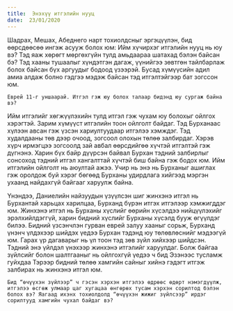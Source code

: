 ```yaml
---
title:  Энэхүү итгэлийн нууц
date:  23/01/2020
---
```


Шадрах, Мешах, Абеднего нарт тохиолдсныг эргэцүүлэн, бид өөрсдөөсөө ингэж асууж болох юм: Ийм хүчирхэг итгэлийн нууц нь юу вэ? Тэд яаж хөрөгт мөргөхгүйн тулд амьдаараа шатахад бэлэн байсан бэ? Тэд хааны тушаалыг хүндэтгэн дагаж, үүнийгээ зөвтгөн тайлбарлаж болох байсан бүх аргуудыг бодоод үзээрэй. Бусад хүмүүсийн  адил амиа алдаж болно гэдгээ мэдэж байсан тэд итгэлтэйгээр бат зогссон юм.

`Еврей 11-г уншаарай. Итгэл гэж юу болох талаар бидэнд юу сургаж байна вэ?`

Ийм итгэлийг хөгжүүлэхийн тулд итгэл гэж чухам юу болохыг ойлгох хэрэгтэй. Зарим хүмүүст итгэлийн тоон ойлголт байдаг. Тэд Бурханаас хүлээн авсан гэж үзсэн хариултуудаар итгэлээ хэмждэг. Тэд худалдааны төв дээр очоод, зогсоол олохын төлөө залбирдаг. Хэрэв хүрч ирмэгцээ зогсоолд зай авбал  өөрсдийгөө хүчтэй итгэлтэй гэж дүгнэнэ. Харин бүх байр дүүрсэн байвал Бурхан тэдний залбирлыг сонсоход тэдний итгэл хангалттай хүчтэй биш байна гэж бодох юм. Ийм итгэлийн ойлголт нь аюултай ажээ. Учир нь энэ нь Бурханыг ашиглах гэж оролдож буй хэрэг бөгөөд Бурханы удирдлага хийгээд мэргэн ухаанд найдахгүй байгааг харуулж байна.

Үнэндээ, Даниелийн найзуудын үзүүлсэн шиг жинхэнэ итгэл нь Бурхантай харьцах харилцаа, Бурханд бүрэн итгэх итгэлээр хэмжигддэг юм. Жинхэнэ итгэл нь Бурханы хүслийг өөрийн хүсэлдээ нийцүүлэхийг эрэлхийлдэггүй, харин бидний хүслийг Бурханы хүсэлд бууж өгүүлдэг билээ. Бидний үзсэнчлэн гурван еврей залуу хааныг сорьж, Бурханд үнэнч үлдэхээр шийдэх үедээ Бурхан тэдэнд юу төлөвлөснийг мэдээгүй юм. Гарах үр дагаварыг нь үл тоон тэд зөв зүйл хийхээр шийдсэн. Тэдний энэ үйлдэл үнэхээр жинхэнэ итгэлийг харуулдаг. Болж байгаа зүйлсийг болон шалтгааныг нь ойлгохгүй үедээ ч бид Эзэнээс тусламж гуйхдаа Тэрээр бидний төлөө хамгийн сайныг хийнэ гэдэгт итгэж залбирах нь жинхэнэ итгэл юм.

`Бид “өчүүхэн зүйлээр” ч гэсэн хэрхэн итгэлээ өдрөөс өдөрт нэмэгдүүлж, итгэлээ өсгөж улмаар цаг хугацаа өнгөрөх тусам хэрхэн сорилтод бэлэн болох вэ? Яагаад ихэнх тохиолдолд “өчүүхэн жижиг зүйлсээр” ирдэг сорилтууд хамгийн чухал байдаг вэ?`